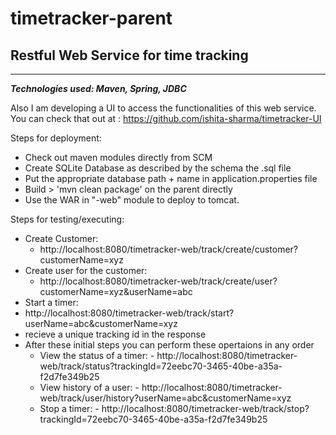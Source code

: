 # timetracker-parent

Restful Web Service for time tracking 
--------------------------------------
--------------------------------------
***Technologies used: Maven, Spring, JDBC***
 
Also I am developing a UI to access the functionalities of this web service. You can check that out at : https://github.com/ishita-sharma/timetracker-UI 

Steps for deployment:
 - Check out maven modules directly from SCM
 - Create SQLite Database as described by the schema the .sql file
 - Put the appropriate database path + name in application.properties file
 - Build > 'mvn clean package' on the parent directly
 - Use the WAR in "-web" module to deploy to tomcat.
 
 
Steps for testing/executing:
  - Create Customer:
    - http://localhost:8080/timetracker-web/track/create/customer?customerName=xyz
  - Create user for the customer:
    - http://localhost:8080/timetracker-web/track/create/user?customerName=xyz&userName=abc
  - Start a timer:
   - http://localhost:8080/timetracker-web/track/start?userName=abc&customerName=xyz   
   - recieve a unique tracking id in the response
  - After these initial steps you can perform these opertaions in any order
       - View the status of a timer: 
        - http://localhost:8080/timetracker-web/track/status?trackingId=72eebc70-3465-40be-a35a-f2d7fe349b25
       - View history of a user: 
        - http://localhost:8080/timetracker-web/track/user/history?userName=abc&customerName=xyz
       - Stop a timer: 
        - http://localhost:8080/timetracker-web/track/stop?trackingId=72eebc70-3465-40be-a35a-f2d7fe349b25
